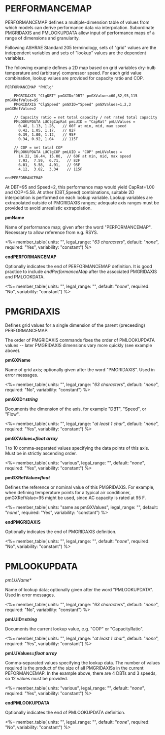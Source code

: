 # PERFORMANCEMAP

PERFORMANCEMAP defines a multiple-dimension table of values from which models can derive performance data via interpolation.  Subordinate PMGRIDAXIS and PMLOOKUPDATA allow input of performance maps of a range of dimensions and granularity.

Following ASHRAE Standard 205 terminology, sets of "grid" values are the independent variables and sets of "lookup" values are the dependent variables.

The following example defines a 2D map based on grid variables dry-bulb temperature and (arbitrary) compressor speed.  For each grid value combination, lookup values are provided for capacity ratio and COP.

    PERFORMANCEMAP "PMClg"

        PMGRIDAXIS "ClgDBT" pmGXID="DBT" pmGXValues=60,82,95,115 pmGXRefValue=95
        PMGRIDAXIS "ClgSpeed" pmGXID="Speed" pmGXValues=1,2,3 pmGXRefValue=2

        // Capacity ratio = net total capacity / net rated total capacity
        PMLOOKUPDATA LUClgCapRat pmLUID = "CapRat" pmLUValues =
          0.48, 1.13, 1.26,   // 60F at min, mid, max speed
          0.42, 1.05, 1.17,   // 82F
          0.39, 1.00, 1.12,   // 95F
          0.34, 0.92, 1.04    // 115F

        // COP = net total COP
        PMLOOKUPDATA LUClgCOP pmLUID = "COP" pmLUValues =
          14.22, 16.44, 15.00,  // 60F at min, mid, max speed
          7.93,  7.59,  6.71,   // 82F
          6.01,  5.58,  4.91,   // 95F
          4.12,  3.82,  3.34    // 115F

    endPERFORMANCEMAP

At DBT=95 and Speed=2, this performance map would yield CapRat=1.00 and COP=5.58.  At other (DBT,Speed) combinations, suitable 2D interpolation is performed on each lookup variable.  Lookup variables are extrapolated outside of PMGRIDAXIS ranges; adequate axis ranges must be provided to avoid unrealistic extrapolation.

**pmName**

Name of performance map; given after the word "PERFORMANCEMAP".   Necessary to allow reference from e.g. RSYS.

<%= member_table(
  units: "",
  legal_range: "*63 characters*",
  default: "*none*",
  required: "Yes",
  variability: "constant")
  %>

**endPERFORMANCEMAP**

Optionally indicates the end of PERFORMANCEMAP definition.  It is good practice to include *endPerformanceMap* after the associated PMGRIDAXIS and PMLOOKDATA.

<%= member_table(
  units: "",
  legal_range: "",
  default: "*none*",
  required: "No",
  variability: "constant") %>



# PMGRIDAXIS

Defines grid values for a single dimension of the parent (preceeding) PERFORMANCEMAP.

The order of PMGRIDAXIS commands fixes the order of PMLOOKUPDATA values -- later PMGRIDAXIS dimensions vary more quickly (see example above).

**pmGXName**

Name of grid axis; optionally given after the word "PMGRIDAXIS".  Used in error messages.

<%= member_table(
  units: "",
  legal_range: "*63 characters*",
  default: "*none*",
  required: "No",
  variability: "constant")
  %>

**pmGXID=*string***

Documents the dimension of the axis, for example "DBT", "Speed", or "Flow".

<%= member_table(
  units: "",
  legal_range: "*at least 1 char*",
  default: "*none*",
  required: "Yes",
  variability: "constant")
  %>

**pmGXValues=*float array***

1 to 10 comma-separated values specifying the data points of this axis.  Must be in strictly ascending order.

<%= member_table(
  units: "various",
  legal_range: "",
  default: "*none*",
  required: "Yes",
  variability: "constant")
  %>

**pmGXRefValue=*float***

Defines the reference or nominal value of this PMGRIDAXIS.  For example, when defining temperature points for a typical air conditioner, pmGXRefValue=95 might be used, since AC capacity is rated at 95 F. 

<%= member_table(
  units: "same as pmGXValues",
  legal_range: "",
  default: "*none*",
  required: "Yes",
  variability: "constant")
  %>

**endPMGRIDAXIS**

Optionally indicates the end of PMGRIDAXIS definition.

<%= member_table(
  units: "",
  legal_range: "",
  default: "*none*",
  required: "No",
  variability: "constant") %>



# PMLOOKUPDATA

*pmLUName**

Name of lookup data; optionally given after the word "PMLOOKUPDATA".  Used in error messages.

<%= member_table(
  units: "",
  legal_range: "*63 characters*",
  default: "*none*",
  required: "No",
  variability: "constant")
  %>

**pmLUID=*string***

Documents the current lookup value, e.g. "COP" or "CapacityRatio".

<%= member_table(
  units: "",
  legal_range: "*at least 1 char*",
  default: "*none*",
  required: "Yes",
  variability: "constant")
  %>

**pmLUValues=*float array***

Comma-separated values specifying the lookup data.  The number of values required is the product of the size of all PMGRIDAXISs in the current PEFORMANCEMAP.  In the example above, there are 4 DBTs and 3 speeds, so 12 values must be provided.

<%= member_table(
  units: "various",
  legal_range: "",
  default: "*none*",
  required: "Yes",
  variability: "constant")
  %>

**endPMLOOKUPDATA**

Optionally indicates the end of PMLOOKUPDATA definition.

<%= member_table(
  units: "",
  legal_range: "",
  default: "*none*",
  required: "No",
  variability: "constant") %>